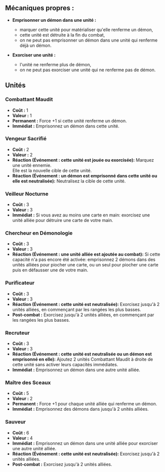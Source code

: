 
## Mécaniques propres :

- **Emprisonner un démon dans une unité :**
  - marquer cette unité pour matérialiser qu'elle renferme un démon,
  - cette unité est détruite à la fin du combat,
  - on ne peut pas emprisonner un démon dans une unité qui renferme déjà un démon.

- **Exorciser une unité :**
  - l'unité ne renferme plus de démon,
  - on ne peut pas exorciser une unité qui ne renferme pas de démon.


## Unités

### Combattant Maudit
- **Coût :** 1
- **Valeur :** 1
- **Permanent :**
  Force +1 si cette unité renferme un démon.
- **Immédiat :**
  Emprisonnez un démon dans cette unité.


### Vengeur Sacrifié
- **Coût :** 2
- **Valeur :** 2
- **Réaction (Événement : cette unité est jouée ou exorcisée):**
  Marquez une unité ennemie. <br /> Elle est la nouvelle cible de cette unité.
- **Réaction (Événement : un démon est emprisonné dans cette unité ou elle est neutralisée):**
  Neutralisez la cible de cette unité.


### Veilleur Nocturne
- **Coût :** 3
- **Valeur :** 3
- **Immédiat :**
  Si vous avez au moins une carte en main:
  exorcisez une unité alliée pour détruire une carte de votre main.


### Chercheur en Démonologie
- **Coût :** 3
- **Valeur :** 3
- **Réaction (Événement : une unité alliée est ajoutée au combat):**
  Si cette capacité n'a pas encore été activée:
  emprisonnez 2 démons dans des unités alliées pour piocher une carte,
  ou un seul pour piocher une carte puis en défausser une de votre main.


### Purificateur
- **Coût :** 3
- **Valeur :** 3
- **Réaction (Événement : cette unité est neutralisée):**
  Exorcisez jusqu'à 2 unités alliées, en commençant par les rangées les plus basses.
- **Post-combat :**
  Exorcisez jusqu'à 2 unités alliées, en commençant par les rangées les plus basses.


### Recruteur
- **Coût :** 3
- **Valeur :** 3
- **Réaction (Événement : cette unité est neutralisée ou un démon est emprisonné en elle):**
  Ajoutez 2 unités Combattant Maudit à droite de cette unité sans activer leurs capacités immédiates.
- **Immédiat :**
  Emprisonnez un démon dans une autre unité alliée.


### Maître des Sceaux
- **Coût :** 5
- **Valeur :** 2
- **Permanent :**
  Force +1 pour chaque unité alliée qui renferme un démon.
- **Immédiat :**
  Emprisonnez des démons dans jusqu'à 2 unités alliées.


### Sauveur
- **Coût :** 6
- **Valeur :** 4
- **Immédiat :**
  Emprisonnez un démon dans une unité alliée pour exorciser une autre unité alliée.
- **Réaction (Événement : cette unité est neutralisée):**
  Exorcisez jusqu'à 2 unités alliées.
- **Post-combat :**
  Exorcisez jusqu'à 2 unités alliées.
